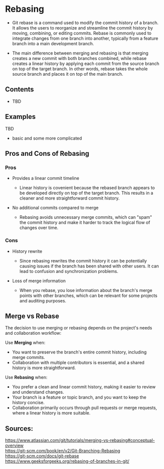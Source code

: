 # Rebasing
  * Git rebase is a command used to modify the commit history of a branch. It allows the users to reorganize and streamline the commit history by moving, combining, or editing commits. Rebase is commonly used to integrate changes from one branch into another, typically from a feature branch into a main development branch. 
  
  * The main difference between merging and rebasing is that merging creates a new commit with both branches combined, while rebase creates a linear history by applying each commit from the source branch on top of the target branch. In other words, rebase takes the whole source branch and places it on top of the main branch.
  
## Contents
* TBD
<contents>


## Examples
TBD
  * basic and some more complicated



## Pros and Cons of Rebasing

### Pros
* Provides a linear commit timeline
  * Linear history is covenient because the rebased branch appears to be developed directly on top of the target branch. This results in a cleaner and more straightforward commit history.

* No additional commits compared to merge
  * Rebasing avoids unnecessary merge commits, which can "spam" the commit history and make it harder to track the logical flow of changes over time.

### Cons
* History rewrite
  * Since rebasing rewrites the commit history it can be potentially causing issues if the branch has been shared with other users. It can lead to confusion and synchronization problems.

* Loss of merge information
  * When you rebase, you lose information about the branch's merge points with other branches, which can be relevant for some projects and auditing purposes.


## Merge vs Rebase
The decision to use merging or rebasing depends on the project's needs and collaboration workflow:

Use **Merging** when:

* You want to preserve the branch's entire commit history, including merge commits.
* Collaboration with multiple contributors is essential, and a shared history is more straightforward.

Use **Rebasing** when:

* You prefer a clean and linear commit history, making it easier to review and understand changes.
* Your branch is a feature or topic branch, and you want to keep the history concise.
* Collaboration primarily occurs through pull requests or merge requests, where a linear history is more suitable.


## Sources:
https://www.atlassian.com/git/tutorials/merging-vs-rebasing#conceptual-overview  
https://git-scm.com/book/en/v2/Git-Branching-Rebasing  
https://git-scm.com/docs/git-rebase  
https://www.geeksforgeeks.org/rebasing-of-branches-in-git/  
